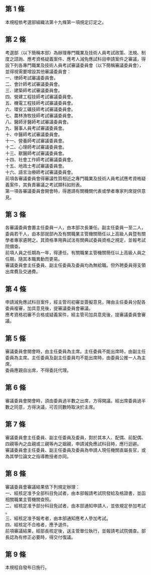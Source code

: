 第 1 條
-------
本規程依考選部組織法第十九條第一項規定訂定之。

第 2 條
-------
考選部（以下簡稱本部）為辦理專門職業及技術人員考試政策、法規、制  
度之諮詢、應考資格疑義案件、應考人減免應試科目申請案件之審議，得  
設下列各專門職業及技術人員考試審議委員會（以下簡稱審議委員會），  
並得視需要增設其他審議委員會：  
一、律師考試審議委員會。  
二、會計師考試審議委員會。  
三、建築師考試審議委員會。  
四、營建工程技師考試審議委員會。  
五、機電工程技師考試審議委員會。  
六、環安工礦技師考試審議委員會。  
七、農林漁牧技師考試審議委員會。  
八、醫師牙醫師考試審議委員會。  
九、醫事人員考試審議委員會。  
十、中醫師考試審議委員會。  
十一、營養師考試審議委員會。  
十二、心理師考試審議委員會。  
十三、獸醫師考試審議委員會。  
十四、社會工作師考試審議委員會。  
十五、地政士考試審議委員會。  
十六、語言治療師考試審議委員會。  
前項各審議委員會得審議性質相近之專門職業及技術人員考試應考資格疑  
義案件，其負責審議之考試類科如附表。  
第一項各審議委員會開會時，得邀請有關機關代表或學者專家列席提供意  
見。

第 3 條
-------
各審議委員會置主任委員一人，由本部次長兼任。副主任委員一至二人，  
委員若干人，由本部就部內及有關職業主管機關簡任以上高級人員暨有關  
學者專家遴聘之。其資格準用典試法有關典試委員資格之規定，並報考試  
院備查。  
前項人員之任期為一年，得連任。有關職業主管機關簡任以上高級人員之  
任期，隨其本職異動而更易。  
審議委員會主任委員、副主任委員及委員均為無給職。但外聘委員得支領  
出席費及交通費。

第 4 條
-------
申請減免應試科目案件，經主管司初審並簽擬意見，陳由主任委員分配各  
委員複審，加具意見後，提審議委員會審議。  
應考資格初審不合格或疑義案件，經主管司加具意見後，提審議委員會審  
議。

第 5 條
-------
審議委員會開會時，由主任委員為主席。主任委員不能出席時，由副主任  
委員為主席。主任委員及副主任委員均不能出席時，由委員公推一人為主  
席。  
委員應親自出席，不得委託代理。

第 6 條
-------
審議委員會開會時，須由委員過半數之出席，方得開議。經出席委員過半  
數之同意，方得決議，可否同數時取決於主席。

第 7 條
-------
審議委員會主任委員、副主任委員及委員，對於其本人、配偶、前配偶、  
四親等內之血親或三親等內之姻親，申請減免應試科目時，應行迴避。  
審議委員會主任委員、副主任委員及委員為申請人現任機關直屬長官，或  
為其學位論文之指導教授者亦同。

第 8 條
-------
審議委員會審議結果依下列規定辦理：  
一、經核定准予全部科目免試者，由本部報請考試院發給及格證書，並函  
    相關職業主管機關查照。  
二、經核定准予部分科目免試者，由本部通知申請人，並依規定參加考試  
    。  
三、經核定准予報考者，由本部通知應考人參加考試。  
四、經核定不合格者，應予退件。  
前項審議結果，經部長核定後，送主管單位執行，並報請考試院備查。部  
長認為有修正必要時，得交付復議。

第 9 條
-------
本規程自發布日施行。

